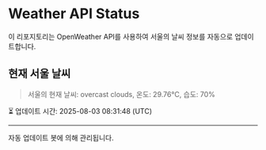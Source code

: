 
# Weather API Status

이 리포지토리는 OpenWeather API를 사용하여 서울의 날씨 정보를 자동으로 업데이트합니다.

## 현재 서울 날씨
> 서울의 현재 날씨: overcast clouds, 온도: 29.76°C, 습도: 70%

⏳ 업데이트 시간: 2025-08-03 08:31:48 (UTC)

---
자동 업데이트 봇에 의해 관리됩니다.
